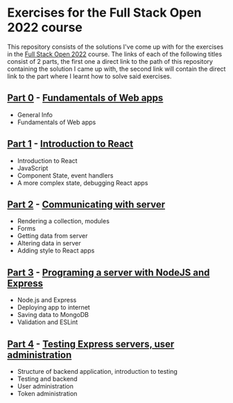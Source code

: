# Exercises for the Full Stack Open 2022 course

This repository consists of the solutions I've come up with for the exercises in the [Full Stack Open 2022](https://fullstackopen.com/) course.
The links of each of the following titles consist of 2 parts, the first one a direct link to the path of this repository containing the solution I came up with, the second link will contain the direct link to the part where I learnt how to solve said exercises.

## [Part 0](https://github.com/Filz0r/fsopen-course/tree/main/part0) - [Fundamentals of Web apps](https://fullstackopen.com/en/part0)

- General Info
- Fundamentals of Web apps

## [Part 1](https://github.com/Filz0r/fsopen-course/tree/main/part1/) - [Introduction to React](https://fullstackopen.com/en/part1)

- Introduction to React
- JavaScript
- Component State, event handlers
- A more complex state, debugging React apps

## [Part 2](https://github.com/Filz0r/fsopen-course/tree/main/part2/) - [Communicating with server](https://fullstackopen.com/en/part2)

- Rendering a collection, modules
- Forms
- Getting data from server
- Altering data in server
- Adding style to React apps

## [Part 3](https://github.com/Filz0r/fsopen-course/tree/main/part3/) - [Programing a server with NodeJS and Express](https://fullstackopen.com/en/part3)

- Node.js and Express
- Deploying app to internet
- Saving data to MongoDB
- Validation and ESLint

## [Part 4](https://github.com/Filz0r/fsopen-course/tree/main/part4/) - [Testing Express servers, user administration](https://fullstackopen.com/en/part4)

- Structure of backend application, introduction to testing
- Testing and backend
- User administration
- Token administration
